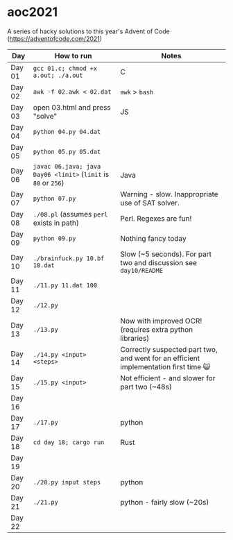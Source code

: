 # aoc2021
A series of hacky solutions to this year's Advent of Code (https://adventofcode.com/2021)

| Day | How to run | Notes |
|------|----|----|
| Day 01 | `gcc 01.c; chmod +x a.out; ./a.out` | C |
| Day 02 | `awk -f 02.awk < 02.dat` | `awk` > `bash` |
| Day 03 | open 03.html and press "solve" | JS |
| Day 04 | `python 04.py 04.dat` | |
| Day 05 | `python 05.py 05.dat` | |
| Day 06 | `javac 06.java; java Day06 <limit>` (`limit` is `80` or `256`) | Java |
| Day 07 | `python 07.py` | Warning - slow.  Inappropriate use of SAT solver. |
| Day 08 | `./08.pl` (assumes `perl` exists in path) | Perl.  Regexes are fun! |
| Day 09 | `python 09.py` | Nothing fancy today |
| Day 10 | `./brainfuck.py 10.bf 10.dat` | Slow (~5 seconds).  For part two and discussion see `day10/README` |
| Day 11 | `./11.py 11.dat 100` | |
| Day 12 | `./12.py` | |
| Day 13 | `./13.py` | Now with improved OCR! (requires extra python libraries) |
| Day 14 | `./14.py <input> <steps>` | Correctly suspected part two, and went for an efficient implementation first time 😺|
| Day 15 | `./15.py <input>` | Not efficient - and slower for part two (~48s) |
| Day 16 | | |
| Day 17 | `./17.py` | python |
| Day 18 | `cd day 18; cargo run` | Rust |
| Day 19 | | |
| Day 20 | `./20.py input steps` | python |
| Day 21 | `./21.py` | python - fairly slow (~20s) |
| Day 22 | | |
